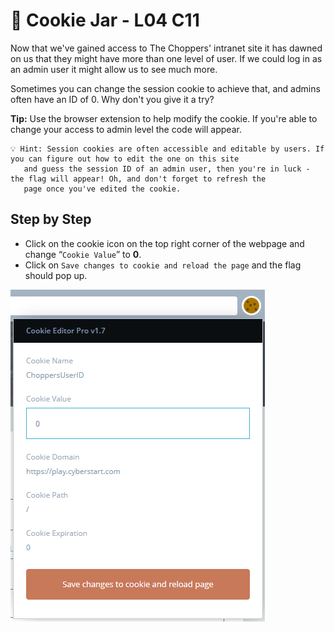 # 🍪 Cookie Jar - L04 C11

Now that we've gained access to The Choppers' intranet site it has dawned on us that they might have more than one level of user. If we could log in as an admin user it might allow us to see much more.

Sometimes you can change the session cookie to achieve that, and admins often have an ID of 0. Why don't you give it a try?

**Tip:** Use the browser extension to help modify the cookie. If you're able to change your access to admin level the code will appear.

```
💡 Hint: Session cookies are often accessible and editable by users. If you can figure out how to edit the one on this site
   and guess the session ID of an admin user, then you're in luck - the flag will appear! Oh, and don't forget to refresh the
   page once you've edited the cookie.
```

## Step by Step

- Click on the cookie icon on the top right corner of the webpage and change “`Cookie Value`” to **0**.
- Click on `Save changes to cookie and reload the page` and the flag should pop up.

![image of cookie interface](/assets/cookiejar1.png)

